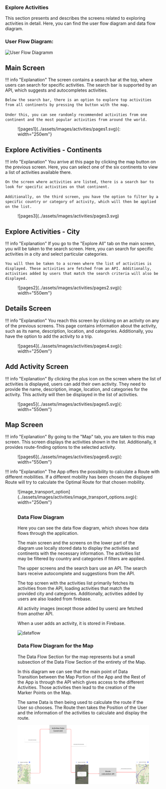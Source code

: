 
### Explore Activities

This section presents and describes the screens related to exploring activities in detail. Here, you can find the user flow diagram and data flow diagram.

### User Flow Diagram:

![User Flow Diagramm](../assets/images/activities/whole.svg)

## Main Screen
!!! info "Explanation"
    The screen contains a search bar at the top, where users can search for specific activities. The search bar is supported by an API, which suggests and autocompletes activities.

    Below the search bar, there is an option to explore top activities from all continents by pressing the button with the map.

    Under this, you can see randomly recommended activities from one continent and the most popular activities from around the world.

<figure markdown="span">
![pages1](../assets/images/activities/pages1.svg){: width="250em"}
</figure>


## Explore Activities - Continents
!!! info "Explanation"
    You arrive at this page by clicking the map button on the previous screen. Here, you can select one of the six continents to view a list of activities available there.

    On the screen where activities are listed, there is a search bar to look for specific activities on that continent.

    Additionally, on the third screen, you have the option to filter by a specific country or category of activity, which will then be applied on the list.

<figure markdown="span">
![pages3](../assets/images/activities/pages3.svg)
</figure>

## Explore Activities - City
!!! info "Explanation"
    If you go to the "Explore All" tab on the main screen, you will be taken to the search screen. Here, you can search for specific activities in a city and select particular categories.

    You will then be taken to a screen where the list of activities is displayed. These activities are fetched from an API. Additionally, activities added by users that match the search criteria will also be displayed.


<figure markdown="span">
![pages2](../assets/images/activities/pages2.svg){: width="550em"}
</figure>

## Details Screen
!!! info "Explanation"
    You reach this screen by clicking on an activity on any of the previous screens. This page contains information about the activity, such as its name, description, location, and categories. Additionally, you have the option to add the activity to a trip.

<figure markdown="span">
![pages4](../assets/images/activities/pages4.svg){: width="250em"}
</figure>

## Add Activity Screen
!!! info "Explanation"
    By clicking the plus icon on the screen where the list of activities is displayed, users can add their own activity. They need to provide the name, description, image, location, and categories for the activity. This activity will then be displayed in the list of activities.

<figure markdown="span">
![pages5](../assets/images/activities/pages5.svg){: width="550em"}
</figure>

## Map Screen
!!! info "Explanation"
    By going to the "Map" tab, you are taken to this map screen. This screen displays the activities shown in the list. Additionally, it provides route-finding options to the selected activity.

<figure markdown="span">
![pages6](../assets/images/activities/pages6.svg){: width="550em"}

</figure>
!!! info "Explanation"
    The App offers the possibility to calculate a Route with different mobilities. If a different mobility has been chosen the displayed Route will try to calculate the Optimal Route for that chosen mobility.

<figure markdown="span">
![image_transport_option](../assets/images/activities/image_transport_options.svg){: width="250em"}

##
### Data Flow Diagram

Here you can see the data flow diagram, which shows how data flows through the application.

The main screen and the screens on the lower part of the diagram use locally stored data to display the activities and continents with the necessary information. 
The activities list may be filtered by country and categories if filters are applied.

The upper screens and the search bars use an API. The search bars receive autocomplete and suggestions from the API.

The top screen with the activities list primarily fetches its activities from the API, loading activities that match the provided city and categories. Additionally, activities added by users are also loaded from firebase.

All activity images (except those added by users) are fetched from another API.

When a user adds an activity, it is stored in Firebase.

![dataflow](../assets/images/activities/dataFlow.svg)


### Data Flow Diagram for the Map

The Data Flow Section for the map represents but a small subsection of the Data Flow Section of the entirety of the Map. 

In this diagram we can see that the main point of Data Transition between the Map Portion of the App and the Rest of the App is through the API which gives access to the different Activities. Those activities then lead to the creation of the Marker Points on the Map. 

The same Data is then being used to calculate the route if the User so chooses. The Route then takes the Position of the User and the information of the activities to calculate and display the route.

![dataFlowForMap](../assets/images/activities/image_data_flow_for_map.svg)